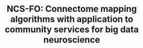 ---
tags: ['grant']
agency: NSF
awardee: TRUSTEES OF INDIANA UNIVERSITY
awardeeName: Indiana University
coPDPI:
- Eleftherios  Garyfallidis
- Ivo D Dinov
- Lei  Wang
- Robert  Henschel
expDate: 08/31/2021
id: '1734853'
piFirstName: Franco
piLastName: Pestilli
startDate: 2017-09
title: 'NCS-FO: Connectome mapping algorithms with application to community services
  for big data neuroscience'
external_url: 'https://www.nsf.gov/awardsearch/showAward?AWD_ID=1734853'
---